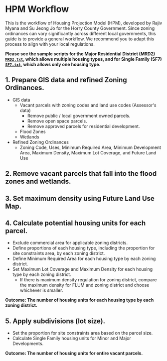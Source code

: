 # HPM Workflow
This is the workflow of Housing Projection Model (HPM), developed by Rajiv Myana and Su Jeong Jo for the Horry County Government. Since zoning ordinances can vary significantly across different local governments, this guide is to provide a general workflow. We recommend you to adapt this process to align with your local regulations. <br/>

**Please see the sample scripts for the Major Residential District (MRD2) [`MRD2.txt`](MRD2.txt), which allows multiple housing types, and for Single Family (SF7) [`SF7.txt`](SF7.txt), which allows only one housing type. <br/>**

## 1. Prepare GIS data and refined Zoning Ordinances. <br/>
  - GIS data <br/>
    - Vacant parcels with zoning codes and land use codes (Assessor's data) <br/>
      - Remove public / local government owned parcels. <br/>
      - Remove open space parcels. <br/>
      - Remove approved parcels for residential development. <br/>
    - Flood Zones <br/>
    - Wetlands <br/>
  - Refined Zoning Ordinances
    - Zoning Code, Uses, Minimum Required Area, Minimum Development Area, Maximum Density, Maximum Lot Coverage, and Future Land Use <br/>
## 2. Remove vacant parcels that fall into the flood zones and wetlands. <br/>
## 3. Set maximum density using Future Land Use Map. <br/>
## 4. Calculate potential housing units for each parcel. <br/>
  - Exclude commercial area for applicable zoning districts. <br/>
  - Define proportions of each housing type, including the proportion for site constraints area, by each zoning district. <br/>
  - Define Minimum Required Area for each housing type by each zoning district. <br/>
  - Set Maximum Lot Coverage and Maximum Density for each housing type by each zoning district. <br/>
    - If there is maximum density regulation for zoning district, compare the maximum density for FLUM and zoning district and choose whichever is smaller. <br/>

**Outcome: The number of housing units for each housing type by each zoning district. <br/>**
## 5. Apply subdivisions (lot size). <br/>
  - Set the proportion for site constraints area based on the parcel size. <br/>
  - Calculate Single Family housing units for Minor and Major Developments. <br/>

**Outcome: The number of housing units for entire vacant parcels. <br/>**
